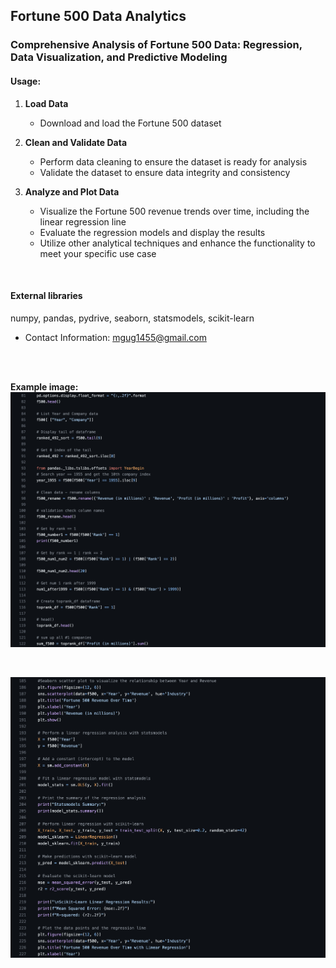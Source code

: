## Fortune 500 Data Analytics

### Comprehensive Analysis of Fortune 500 Data: Regression, Data Visualization, and Predictive Modeling

#### Usage:

1. **Load Data**
   - Download and load the Fortune 500 dataset
  
2. **Clean and Validate Data**
   - Perform data cleaning to ensure the dataset is ready for analysis
   - Validate the dataset to ensure data integrity and consistency
  
3. **Analyze and Plot Data**
   - Visualize the Fortune 500 revenue trends over time, including the linear regression line
   - Evaluate the regression models and display the results
   - Utilize other analytical techniques and enhance the functionality to meet your specific use case
  
<br>

#### **External libraries** #### 
numpy, pandas, pydrive, seaborn, statsmodels, scikit-learn


- Contact Information: [mgug1455@gmail.com](mailto:mgug1455@gmail.com)
<br>
<br>

**Example image:**
![Fortune500 Example Screen 1](/assets/Fortune500_screen1.png)

<br>

![Fortune500 Example Screen 1](/assets/Fortune500_screen2.png)

